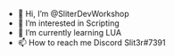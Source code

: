 - 👋 Hi, I’m @SliterDevWorkshop
- 👀 I’m interested in Scripting
- 🌱 I’m currently learning LUA
- 📫 How to reach me Discord Slit3r#7391
